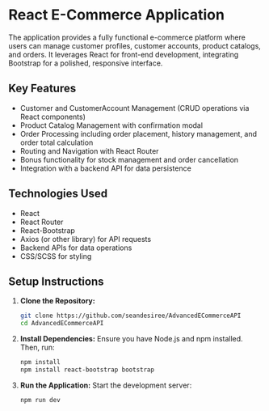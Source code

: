 # React E-Commerce Application

The application provides a fully functional e-commerce platform where users can manage customer profiles, customer accounts, product catalogs, and orders. It leverages React for front-end development, integrating Bootstrap for a polished, responsive interface.

## Key Features

- Customer and CustomerAccount Management (CRUD operations via React components)
- Product Catalog Management with confirmation modal
- Order Processing including order placement, history management, and order total calculation
- Routing and Navigation with React Router
- Bonus functionality for stock management and order cancellation
- Integration with a backend API for data persistence

## Technologies Used

- React
- React Router
- React-Bootstrap
- Axios (or other library) for API requests
- Backend APIs for data operations
- CSS/SCSS for styling

## Setup Instructions

1. **Clone the Repository:**
   ```bash
   git clone https://github.com/seandesiree/AdvancedECommerceAPI
   cd AdvancedECommerceAPI
   ```

2. **Install Dependencies:**
   Ensure you have Node.js and npm installed. Then, run:
   ```bash
   npm install
   npm install react-bootstrap bootstrap
   ```

4. **Run the Application:**
   Start the development server:
   ```bash
   npm run dev
   ```
